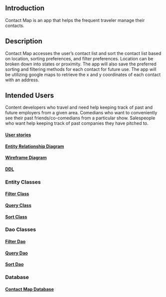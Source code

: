 ## Introduction

Contact Map is an app that helps the frequent traveler manage their contacts. 

## Description

Contact Map accesses the user’s contact list and sort the contact list based on location, sorting preferences, and filter preferences. Location can be broken down into states or proximity. 
The app will also save the preferred sorting and filtering methods for each contact for future use. The app will be utilizing google maps to retrieve the x and y coordinates of each contact with an address.  

## Intended Users

Content developers who travel and need help keeping track of past and future employers from a given area. 
Comedians who want to conveniently see their past friends/co-comedians from a particular show. 
Salespeople who want help keeping track of past companies they have pitched to.


#### [User stories](docs/user-stories.md) 
#### [Entity Relationship Diagram](docs/erd.md)
#### [Wireframe Diagram](docs/wireframe.md)
#### [DDL](docs/ddl.md)
### Entity Classes
#### [Filter Class](https://github.com/Andpatten/contact-map/blob/master/app/src/main/java/com/andpatten/contactmap/model/entity/Filter.java)
#### [Query Class](https://github.com/Andpatten/contact-map/blob/master/app/src/main/java/com/andpatten/contactmap/model/entity/Query.java)
#### [Sort Class](https://github.com/Andpatten/contact-map/blob/master/app/src/main/java/com/andpatten/contactmap/model/entity/Sort.java)
### Dao Classes
#### [Filter Dao](https://github.com/Andpatten/contact-map/blob/master/app/src/main/java/com/andpatten/contactmap/model/dao/FilterDao.java)
#### [Query Dao](https://github.com/Andpatten/contact-map/blob/master/app/src/main/java/com/andpatten/contactmap/model/dao/QueryDao.java)
#### [Sort Dao](https://github.com/Andpatten/contact-map/blob/master/app/src/main/java/com/andpatten/contactmap/model/dao/SortDao.java)
### Database
#### [Contact Map Database](https://github.com/Andpatten/contact-map/blob/master/app/src/main/java/com/andpatten/contactmap/service/ContactMapDatabase.java)